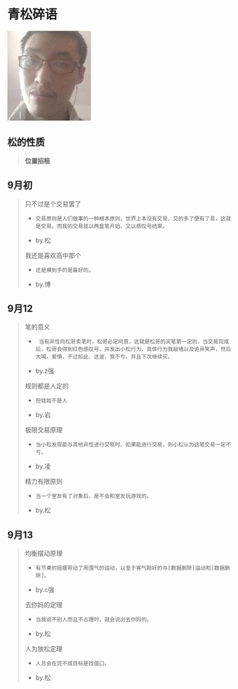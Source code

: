 # 青松碎语

<img src="assets/image-20200912233810740.png" alt="image-20200912233810740" style="zoom:50%;" />

## 松的性质

> **位置招租**

## 9月初

> 只不过是个交易罢了  
>
> - ```
>   交易原则是人们做事的一种根本原则，世界上本没有交易，交的多了便有了易，这就是交易。而我的交易就以两盒笔开始，又以感叹号结束。
>   ```
>
> - by.松
>
>   
>
> 我还是喜欢高中那个
>
> - ```
>   还是摸到手的是最好的。
>   ```
>
> - by.博

## 9月12

> 笔的意义
>
> - ```
>    当有异性向松哥卖笔时，松哥必定同意，这就是松哥的买笔第一定则，当交易完成后，松哥会得到红色感叹号，并发出小松行为，具体行为我敲墙以及诡异笑声，然后大喊，爱情，不过如此，这波，我不亏。并且下次继续买。
>   ```
>
> - by.z强
>
>   
>
> 规则都是人定的
>
> - ```
>   但娃娃不是人
>   ```
>
> - by.岩
>
>   
>
> 极限交易原理
>
> - ```
>   当小松发现能与其他异性进行交易时，如果能进行交易，则小松认为这笔交易一定不亏。
>   ```
>
> - by.凌
>
>   
>
> 精力有限原则
>
> - ```
>   当一个室友有了对象后，是不会和室友玩游戏的。
>   ```
>
> - by.松

## 9月13

> 均衡摆动原理
>
> - ```
>   有节奏的摇摆带动了周围气的运动，以至于客气刚好的与[数据删除]运动和[数据删除]。
>   ```
>
> - by.c强
>
> 
>
> 去你妈的定理
>
> - ```
>   当我说不别人而且不占理时，就会说出去你妈的。
>   ```
>
> - by.松
>
> 
>
> 人为放松定理
>
> - ```
>   人总会在完不成目标是找借口。
>   ```
>
> - by.松

